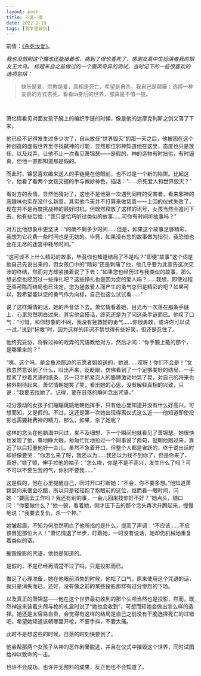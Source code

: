 ```yaml
---
layout: post
title: 不值一提
date: 2022-2-19
tags: [我学星辰剑]
---
```


前情：[《杀死汝爱》](https://eglantine-shell.github.io/dreamboat/sword1/ "sword1")。

*我也没想到这个魔改还能接着改，痛到了但也香死了，感谢女高中生扮演者我的朋友王大鸟。*
*标题来自之前做过的一个画风奇异的测试，当时记下的一些很喜欢的选项包括：*
>快乐是爱，宗教是爱，真相是死亡，希望是自杀，我自己是颠簸；选择一种友善的方式去死，看看ta身后的世界，那真是不值一提。

<br>

萧忆情看见对面女孩子腕上的编织手链的时候，像是他的达摩克利斯之剑又落了下来。

他已经不记得发生过多少次了，自从放任“世界毁灭”的那一天之后，他被困在这个神创造的虚假世界里寻找弑神的可能，显然那位邪神知道他在这里，态度也只是放任，以及戏弄，让他不止一次看见萧锦瑟——是假的，神的造物有时拙劣，有时逼真，但他一直都知道那是假的。

而此时，锦瑟喜欢编来送人的手链晃在他眼前，也不过是一个新的陷阱。比起这个，他看了看两个女孩交握的手与微妙神色，插话：“……杀死爱人和世界毁灭？”

看对方的表情，显然他猜对了，这也不是他第一次遇到同样的受害者，看来邪神的恶趣味也实在没什么新意。其实他今天并不打算来做慈善——上回的仪式失败了，现在并不是再度挑战神的最好时机，但既然释放了这样的讯号，女孩当然会追问下去。他有些后悔：“我只是恰巧听过类似的故事……可你有时间听故事吗？”

对方比他想象中更坚决：“的确不剩多少时间……但是，如果这个故事足够精彩，我想为它花费一些时间也是无妨的。毕竟，如果没有您的故事做为指引，我恐怕也会在无尽的迷宫中耗尽时间。”

“这可谈不上什么精彩的故事，毕竟你也知道结局了不是吗？”即便“故事”这个词是他自己先说出来的，但女孩口中的“精彩”还是刺痛了他，他几乎要为此宣告这次交涉的终结，然而对方却紧接着说了下去：“如果您也经历过与我类似的故事，那么想必您也经历过一些挣扎吧？这些挣扎也是因为您的爱人吗？……我想，即使过程乏善可陈而结局也已注定，您为拯救爱人而产生的勇气总归是精彩的吧？如果可以，我希望能以您的勇气作为向标，自己也这么试试看……”

说了这样煽情的话，她的声音低下去。萧忆情看着她，目光再一次落在那条手链上，心里忽然明白过来，其实他会搭话，终究还是为了问这条手链而已。他叹了口气：“可惜，和你想象的不同，我没有拯救她的勇气……你很勇敢，或许你可以试一试。”说到“拯救”时，因为这样的用词不禁觉得有些好笑，但还是忍住了。

他终究妥协，将躲过神的戏弄的咒语教给对方，然后才问：“你手腕上戴的那个，是哪里来的？”

“咦，这个吗，是金鱼池那边的志愿者姐姐送的，她说……哎呀！你们不会是！”女孩忽然意识到了什么，叫出声来，眨眨眼，仿佛看到了一个足够美好的结局，一手捏紧了抄着咒语的纸条，另一只手抓紧恋人的胳膊激动地晃了晃，对自己的将来也格外期待起来。萧忆情朝她笑了笑，看出她的心思，没有解释真相的兴致，只说：“我要去找她了。记得，要在日落的瞬间念出咒语。”

过分激动的女孩子们蹦蹦跳跳地朝他挥手，只有他心里知道并没有什么好高兴，可想而知，又是假的。不过，这还是第一次她出现得离仪式这么近——他知道即使投影也需要耗费神的精力，那么，如果，杀了她呢？

这样的念头在他脑海中闪过，来不及细想，下一个瞬间他就看见了萧锦瑟。她很快也发现了他，蓦地睁大眼，匆匆忙忙地拉过一个同事说了两句，就朝他跑过来，靠近了以后打量他好一会儿，虽然不急着开口，但整个人都是雀跃的，终于说出话时却好像要哭：“你怎么来了呀，我还以为……我还以为找不到你了，但是你来了，真好。”顿了顿，伸手拉他的袖子：“怎么啦，你是不是不高兴，发生什么了吗？可不可以不要生我的气，你别不要我……”

这是假的，他在心里提醒自己，同时开口打断她：“不会，你不要多想。”他知道萧锦瑟向来很会吃醋，所以只是轻轻抱了抱眼前的这位，继而看一眼时间，问她：“要回去工作吗？我还有别的事，一会儿回来找你好不好？”她点头，随口问：“你要做什么？”他一顿，看着她，刚才压下去的那个念头再次升腾起来，慢慢地说：“我要去复仇，杀一个神。”

她皱起眉，不知为何忽然明白了他所指的是什么，提高了声调：“不应该……不应该冒犯那位大人！”萧忆情退了半步，盯着她，一时没有说话，她却仍机械地重复着类似的话。

摧毁投影的咒语，他也是知道的。

是假的，不是已经再清楚不过了吗，只是投影而已。

做足了心理准备，她在他眼前消失的时候，他松了口气，原来使用这个咒语的话，就只是消失而已，还好，没有像之前的某些投影那样有过分惨烈的下场。

以及真正的萧锦瑟——他在这个世界最初收到的那个头颅当然也是投影，然而，既然神送来装着头颅与枪的礼盒时说了“她也会收到”，可想而知她会做出怎么样的选择。她还是太容易自责，会觉得有这样的结局是自己之前没有干脆选择死亡的过错吧，希望她知道该朝哪里开枪，不要手抖，不要太痛。

此时不是想这些的时候，日落的时刻快要到了。

他会帮那两个女孩子从神的恶作剧里脱逃，并且在仪式中摧毁这个世界，同时试图给神以致命的一击。

也许不会成功，也许并无预料的成果，反正他也不会知道了。

<br>
<br>
